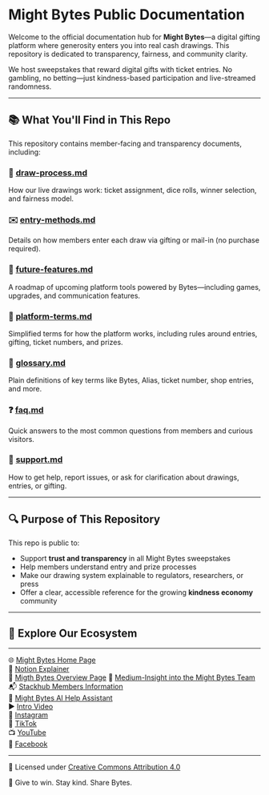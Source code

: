 # Might Bytes Public Documentation

Welcome to the official documentation hub for **Might Bytes**—a digital gifting platform where generosity enters you into real cash drawings. This repository is dedicated to transparency, fairness, and community clarity.

We host sweepstakes that reward digital gifts with ticket entries. No gambling, no betting—just kindness-based participation and live-streamed randomness.

---

## 📚 What You'll Find in This Repo

This repository contains member-facing and transparency documents, including:

### 🧾 [draw-process.md](draw-process.md)  
How our live drawings work: ticket assignment, dice rolls, winner selection, and fairness model.

### ✉️ [entry-methods.md](entry-methods.md)  
Details on how members enter each draw via gifting or mail-in (no purchase required).

### 🌱 [future-features.md](future-features.md)  
A roadmap of upcoming platform tools powered by Bytes—including games, upgrades, and communication features.

### 📜 [platform-terms.md](platform-terms.md)  
Simplified terms for how the platform works, including rules around entries, gifting, ticket numbers, and prizes.

### 📖 [glossary.md](glossary.md)  
Plain definitions of key terms like Bytes, Alias, ticket number, shop entries, and more.

### ❓ [faq.md](faq.md)  
Quick answers to the most common questions from members and curious visitors.

### 🤝 [support.md](support.md)  
How to get help, report issues, or ask for clarification about drawings, entries, or gifting.

---

## 🔍 Purpose of This Repository

This repo is public to:
- Support **trust and transparency** in all Might Bytes sweepstakes
- Help members understand entry and prize processes
- Make our drawing system explainable to regulators, researchers, or press
- Offer a clear, accessible reference for the growing **kindness economy** community

---

## 🔗 Explore Our Ecosystem

- ---
🌐 [Might Bytes Home Page](https://mightbytes.com)  
📘 [Notion Explainer](https://dust-talon-263.notion.site/How-it-Works-How-We-Compare-22a471e0a16380308dd6edd41ffaf2cd?source=copy_link)  
📄 [Migth Bytes Overview Page](//sites.google.com/mightbytes.com/mightbytes/home)
📰 [Medium-Insight into the Might Bytes Team](https://medium.com/@contact_70273)  
📬 [Stackhub Members Information](https://membersguide.substack.com/?r=628whd&utm_campaign=pub-share-checklist)  
🤖 [Might Bytes AI Help Assistant](https://chatgpt.com/g/g-6876fbb8549c8191a2111248bb9ae487-might-bytes-ai-help-assistantt)  
▶️ [Intro Video](https://www.youtube.com/watch?v=EzWX-HPfV7A)  
📲 [Instagram](https://www.instagram.com/mightbytes)  
🎵 [TikTok](https://www.tiktok.com/@mightbytes)  
📺 [YouTube](https://www.youtube.com/@might_bytes)  
📘 [Facebook](https://www.facebook.com/Mightbytes/)




---

📄 Licensed under [Creative Commons Attribution 4.0](https://creativecommons.org/licenses/by/4.0/)

💛 Give to win. Stay kind. Share Bytes.

